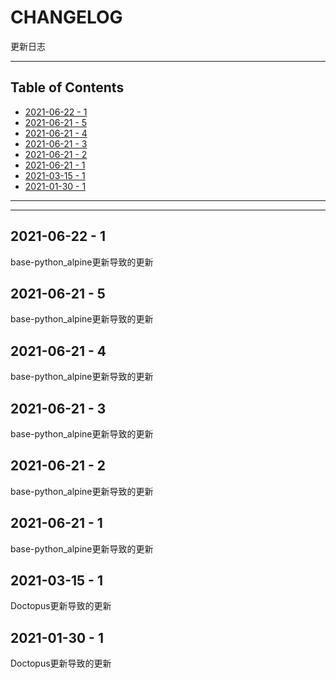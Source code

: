 # CHANGELOG

更新日志

---

## Table of Contents

<!-- vim-markdown-toc GFM -->

* [2021-06-22 - 1](#2021-06-22---1)
* [2021-06-21 - 5](#2021-06-21---5)
* [2021-06-21 - 4](#2021-06-21---4)
* [2021-06-21 - 3](#2021-06-21---3)
* [2021-06-21 - 2](#2021-06-21---2)
* [2021-06-21 - 1](#2021-06-21---1)
* [2021-03-15 - 1](#2021-03-15---1)
* [2021-01-30 - 1](#2021-01-30---1)

<!-- vim-markdown-toc -->

---

<!-- Object info -->

---

## 2021-06-22 - 1

base-python_alpine更新导致的更新

## 2021-06-21 - 5

base-python_alpine更新导致的更新

## 2021-06-21 - 4

base-python_alpine更新导致的更新

## 2021-06-21 - 3

base-python_alpine更新导致的更新

## 2021-06-21 - 2

base-python_alpine更新导致的更新

## 2021-06-21 - 1

base-python_alpine更新导致的更新

## 2021-03-15 - 1

Doctopus更新导致的更新

## 2021-01-30 - 1

Doctopus更新导致的更新
